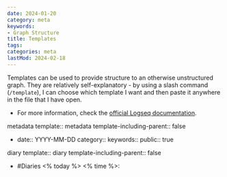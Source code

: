 ```yaml
---
date: 2024-01-20
category: meta
keywords:
- Graph Structure
title: Templates
tags:
categories: meta
lastMod: 2024-02-18
---
```

Templates can be used to provide structure to an otherwise unstructured graph. They are relatively self-explanatory - by using a slash command (`/template`), I can choose which template I want and then paste it anywhere in the file that I have open.

  + For more information, check the [official Logseq documentation](https://hub.logseq.com/features/av5LyiLi5xS7EFQXy4h4K8/how-to-create-and-use-templates-in-logseq/uiwhKfyFJrG7mdrkopjuAG).

metadata
template:: metadata
template-including-parent:: false


  + date:: YYYY-MM-DD
category::
keywords::
public:: true

diary
template:: diary
template-including-parent:: false


  + #Diaries <% today %> <% time %>:
